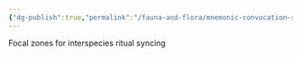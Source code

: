 ```yaml
---
{"dg-publish":true,"permalink":"/fauna-and-flora/mnemonic-convocation-rings/","tags":["focalZones","interdisciplinaryKnowledge","interspeciesRitualSyncing","ritualBehavior","systemsThinking","interdisciplinaryKnowledge","systemsThinking"],"updated":"2025-04-07T10:34:05.216+01:00"}
---
```


Focal zones for interspecies ritual syncing
    